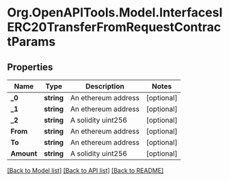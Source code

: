 # Org.OpenAPITools.Model.InterfacesIERC20TransferFromRequestContractParams

## Properties

Name | Type | Description | Notes
------------ | ------------- | ------------- | -------------
**_0** | **string** | An ethereum address | [optional] 
**_1** | **string** | An ethereum address | [optional] 
**_2** | **string** | A solidity uint256 | [optional] 
**From** | **string** | An ethereum address | [optional] 
**To** | **string** | An ethereum address | [optional] 
**Amount** | **string** | A solidity uint256 | [optional] 

[[Back to Model list]](../README.md#documentation-for-models) [[Back to API list]](../README.md#documentation-for-api-endpoints) [[Back to README]](../README.md)

